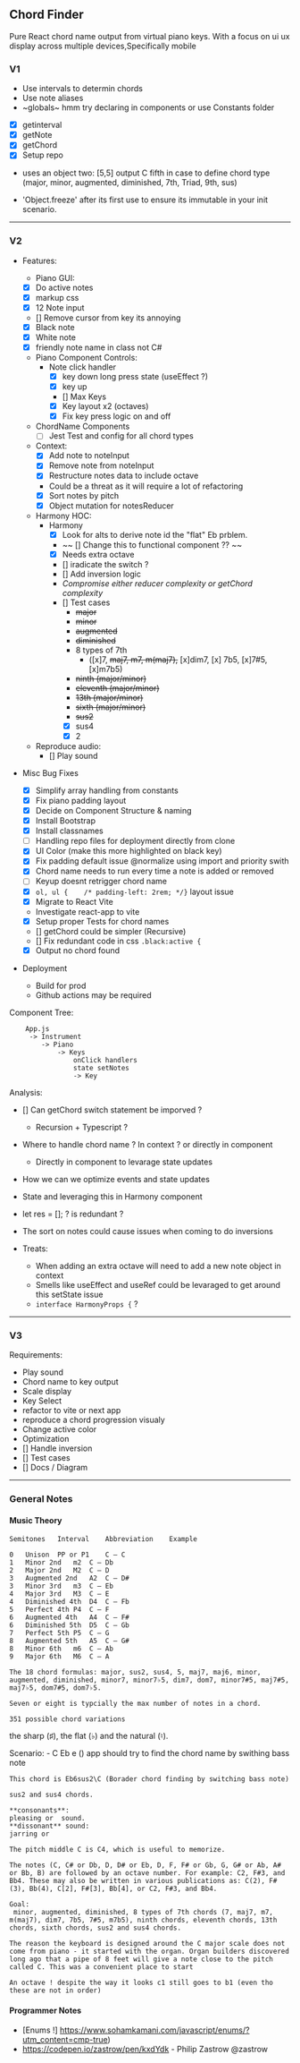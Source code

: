 ## Chord Finder

Pure React chord name output from virtual piano keys. With a focus on ui ux display across multiple devices,Specifically mobile 

### V1
-  Use intervals to determin chords
-  Use note aliases
-  ~globals~ hmm try declaring in components or use Constants folder
- [x] getinterval
- [x] getNote
- [x] getChord
- [x] Setup repo
  
-  uses an object two: [5,5] output C fifth in case to define chord type (major, minor, augmented, diminished, 7th, Triad, 9th, sus) 
  
-  'Object.freeze' after its first use to ensure its immutable in your init scenario.

---

### V2

- Features:
   - Piano GUI:
    - [x] Do active notes
    - [x] markup css
    - [X] 12 Note input
    - [] Remove cursor from key its annoying
    - [x] Black note
    - [x] White note
    - [x] friendly note name in class not C#

   - Piano Component Controls: 
     - Note click handler
       - [x] key down long press state (useEffect ?)
       - [x] key up
       - [] Max Keys
       - [x] Key layout x2 (octaves)
       - [x] Fix key press logic on and off

   - ChordName Components
     - [ ] Jest Test and config for all chord types
    
   - Context:
     - [x] Add note to noteInput
     - [x] Remove note from noteInput
     - [x] Restructure notes data to include octave
      - Could be a threat as it will require a lot of refactoring
     - [x] Sort notes by pitch
     - [x] Object mutation for notesReducer
 
   - Harmony HOC: 
     - Harmony 
       - [x] Look for alts to derive note id the "flat" Eb prblem. 
       - ~~ [] Change this to functional component ?? ~~
       - [x] Needs extra octave
       - [] iradicate the switch ?
       - [] Add inversion logic
        - *Compromise either reducer complexity or getChord complexity*
       - [] Test cases
          - ~~major~~
          - ~~minor~~
          - ~~augmented~~
          - ~~diminished~~
          - 8 types of 7th  
            - ([x]7, ~~maj7, m7, m(maj7),~~ [x]dim7, [x] 7b5, [x]7#5, [x]m7b5)
          - ~~ninth (major/minor)~~
          - ~~eleventh (major/minor)~~
          - ~~13th (major/minor)~~
          - ~~sixth (major/minor)~~
          - ~~sus2~~ 
          - [x] sus4 
          - [x] 2

   - Reproduce audio:
       - [] Play sound

- Misc Bug Fixes
  - [x] Simplify array handling from constants
  - [x] Fix piano padding layout
  - [x] Decide on Component Structure & naming
  - [x] Install Bootstrap
  - [x] Install classnames
  - [ ] Handling repo files for deployment directly from clone
  - [x] UI Color (make this more highlighted on black key) 
  - [x] Fix padding default issue @normalize using import and priority swith
  - [x] Chord name needs to run every time a note is added or removed
  - [ ] Keyup doesnt retrigger chord name
  - [x] `ol, ul {    /* padding-left: 2rem; */}` layout issue
  - [x]  Migrate to React Vite
    -  Investigate react-app to vite
  - [x] Setup proper Tests for chord names
  - [] getChord could be simpler (Recursive)
  - [] Fix redundant code in css ` .black:active { `
  - [x] Output no chord found

- Deployment 
  - Build for prod
  - Github actions may be required

Component Tree:

```
    App.js
     -> Instrument
        -> Piano
            -> Keys
                onClick handlers
                state setNotes
                -> Key 
```

Analysis:

- [] Can getChord switch statement be imporved ?
  - Recursion + Typescript ?
- Where to handle chord name ? In context ? or directly in component 
  - Directly in component to levarage state updates
- How we can we optimize events and state updates
- State and leveraging this in Harmony component
- let res = []; ? is redundant ?
- The sort on notes could cause issues when coming to do inversions

- Treats:
  - When adding an extra octave will need to add a new note object in context
  - Smells like useEffect and useRef could be levaraged to get around this setState issue
  - `interface HarmonyProps {` ?

---

### V3
Requirements:
   - Play sound
   - Chord name to key output
   - Scale display
   - Key Select
   - refactor to vite or next app
   - reproduce a chord progression visualy
   - Change active color
   - Optimization
   - [] Handle inversion
-  [] Test cases
-  [] Docs / Diagram

--- 


### General Notes

#### Music Theory

    Semitones	Interval	Abbreviation	Example

    0	Unison	PP or P1	C – C
    1	Minor 2nd	m2	C – Db
    2	Major 2nd	M2	C – D
    3	Augmented 2nd	A2	C – D#
    3	Minor 3rd	m3	C – Eb
    4	Major 3rd	M3	C – E
    4	Diminished 4th	D4	C – Fb
    5	Perfect 4th	P4	C – F
    6	Augmented 4th	A4	C – F#
    6	Diminished 5th	D5	C – Gb
    7	Perfect 5th	P5	C – G
    8	Augmented 5th	A5	C – G#
    8	Minor 6th	m6	C – Ab
    9	Major 6th	M6	C – A

    The 18 chord formulas: major, sus2, sus4, 5, maj7, maj6, minor, augmented, diminished, minor7, minor7♭5, dim7, dom7, minor7#5, maj7#5, maj7♭5, dom7#5, dom7♭5.

    Seven or eight is typcially the max number of notes in a chord.

    351 possible chord variations
the sharp (♯), the flat (♭) and the natural (♮).

  Scenario:
    - C Eb e () app should try to find the chord name by swithing bass note

    This chord is Eb6sus2\C (Borader chord finding by switching bass note)

    sus2 and sus4 chords.

    **consonants**:     
    pleasing or  sound. 
    **dissonant** sound:
    jarring or

    The pitch middle C is C4, which is useful to memorize.

    The notes (C, C# or Db, D, D# or Eb, D, F, F# or Gb, G, G# or Ab, A# or Bb, B) are followed by an octave number. For example: C2, F#3, and Bb4. These may also be written in various publications as: C(2), F#(3), Bb(4), C[2], F#[3], Bb[4], or C2, F#3, and Bb4.

    Goal:
     minor, augmented, diminished, 8 types of 7th chords (7, maj7, m7, m(maj7), dim7, 7b5, 7#5, m7b5), ninth chords, eleventh chords, 13th chords, sixth chords, sus2 and sus4 chords.

    The reason the keyboard is designed around the C major scale does not come from piano - it started with the organ. Organ builders discovered long ago that a pipe of 8 feet will give a note close to the pitch called C. This was a convenient place to start

    An octave ! despite the way it looks c1 still goes to b1 (even tho these are not in order)

#### Programmer Notes
-  [Enums !] https://www.sohamkamani.com/javascript/enums/?utm_content=cmp-true)
-  https://codepen.io/zastrow/pen/kxdYdk - Philip Zastrow @zastrow